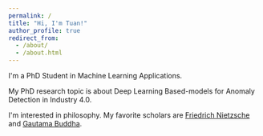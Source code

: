 ```yaml
---
permalink: /
title: "Hi, I'm Tuan!"
author_profile: true
redirect_from: 
  - /about/
  - /about.html
---
```

I'm a PhD Student in Machine Learning Applications.

My PhD research topic is about Deep Learning Based-models for Anomaly Detection in Industry 4.0.

I'm interested in philosophy. My favorite scholars are [Friedrich Nietzsche](https://fr.wikipedia.org/wiki/Friedrich_Nietzsche) and [Gautama Buddha](https://en.wikipedia.org/wiki/The_Buddha).